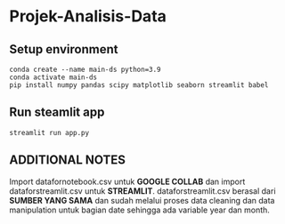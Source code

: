 # Projek-Analisis-Data

## Setup environment
```
conda create --name main-ds python=3.9
conda activate main-ds
pip install numpy pandas scipy matplotlib seaborn streamlit babel
```

## Run steamlit app
```
streamlit run app.py
```

## ADDITIONAL NOTES
Import datafornotebook.csv untuk **GOOGLE COLLAB** dan import dataforstreamlit.csv untuk **STREAMLIT**.
dataforstreamlit.csv berasal dari **SUMBER YANG SAMA** dan sudah melalui proses data cleaning dan data manipulation untuk bagian date sehingga ada variable year dan month.

